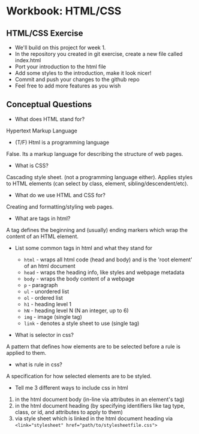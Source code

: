 # Workbook: HTML/CSS

## HTML/CSS Exercise
- We'll build on this project for week 1.
- In the repository you created in git exercise, create a new file called index.html
- Port your introduction to the html file
- Add some styles to the introduction, make it look nicer!
- Commit and push your changes to the github repo
- Feel free to add more features as you wish

## Conceptual Questions
- What does HTML stand for?

Hypertext Markup Language

- (T/F) Html is a programming language

False. Its a markup language for describing the structure of web pages.

-  What is CSS?

Cascading style sheet. (not a programming language either). Applies styles to HTML elements (can select by class, element, sibling/descendent/etc).

- What do we use HTML and CSS for?

Creating and formatting/styling web pages.

- What are tags in html?

A tag defines the beginning and (usually) ending markers which wrap the content of an HTML element.

- List some common tags in html and what they stand for

    - `html` - wraps all html code (head and body) and is the 'root element' of an html document
    - `head` - wraps the heading info, like styles and webpage metadata
    - `body` - wraps the body content of a webpage
    - `p` - paragraph
    - `ul` - unordered list
    - `ol` - ordered list
    - `h1` - heading level 1
    - `hN` - heading level N (N an integer, up to 6)
    - `img` - image (single tag)
    - `link` - denotes a style sheet to use (single tag)

- What is selector in css?

A pattern that defines how elements are to be selected before a rule is applied to them.

- what is rule in css?

A specification for how selected elements are to be styled.

- Tell me 3 different ways to include css in html

1. in the html document body (in-line via attributes in an element's tag)
2. in the html document heading (by specifying identifiers like tag type, class, or id, and attributes to apply to them)
3. via style sheet which is linked in the html document heading via `<link="stylesheet" href="path/to/stylesheetfile.css">`
